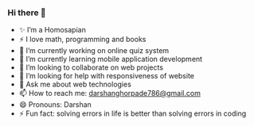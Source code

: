 ### Hi there 👋

<!--
**DarshanGhorpade/DarshanGhorpade** is a ✨ _special_ ✨ repository because its `README.md` (this file) appears on your GitHub profile.

Here are some ideas to get you started:

-->
- ✨ I’m a Homosapian
- ⚡ I love math, programming and books
- 🔭 I’m currently working on online quiz system
- 🌱 I’m currently learning mobile application development
- 👯 I’m looking to collaborate on web projects
- 🤔 I’m looking for help with responsiveness of website
- 💬 Ask me about web technologies
- 📫 How to reach me: darshanghorpade786@gmail.com
- 😄 Pronouns: Darshan
- ⚡ Fun fact: solving errors in life is better than solving errors in coding
